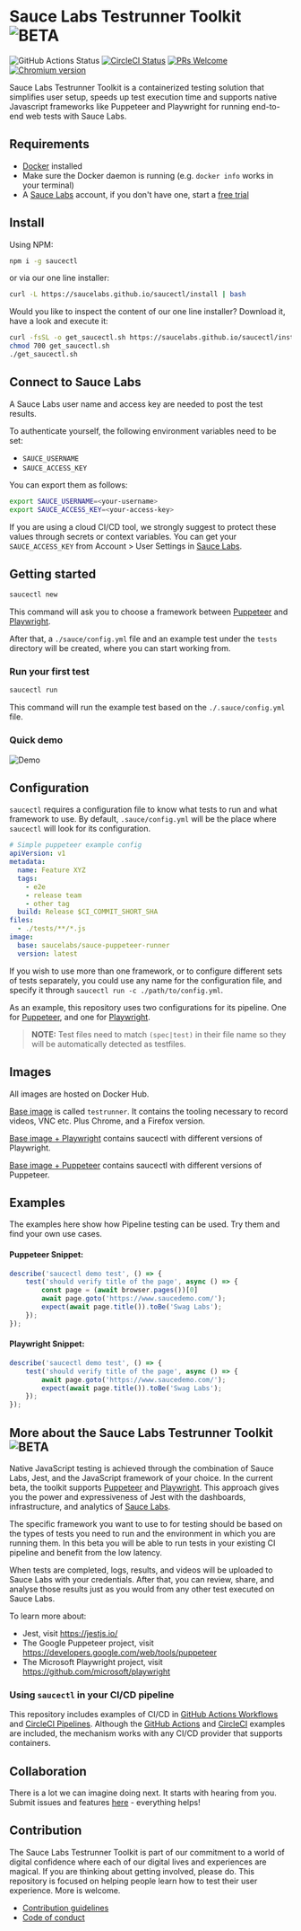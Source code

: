 # Sauce Labs Testrunner Toolkit ![BETA](https://img.shields.io/badge/beta!-blue?style=for-the-badge)

<!-- [START badges] -->
![GitHub Actions Status](https://github.com/saucelabs/saucectl/workflows/Sauce%20Pipeline%20Browser%20Tests/badge.svg)
[![CircleCI Status](https://circleci.com/gh/saucelabs/saucectl.svg?style=shield&circle-token=:circle-token)](https://circleci.com/gh/saucelabs/saucectl)
[![PRs Welcome](https://img.shields.io/badge/PRs-welcome-brightgreen.svg)](./CONTRIBUTING.md)
[![Chromium version](https://img.shields.io/badge/chromium-84.0.4131.0-blue.svg?logo=google-chrome)](https://www.chromium.org/Home)
<!-- [END badges] -->

Sauce Labs Testrunner Toolkit is a containerized testing solution that simplifies user setup, speeds up test execution time and supports native Javascript frameworks like Puppeteer and Playwright for running end-to-end web tests with Sauce Labs.

<!-- [START gettingstarted] -->

## Requirements

- [Docker](https://docs.docker.com/get-docker/) installed
- Make sure the Docker daemon is running (e.g. `docker info` works in your terminal)
- A [Sauce Labs](https://saucelabs.com/) account, if you don't have one, start a [free trial](https://saucelabs.com/sign-up)


## Install

Using NPM:

```sh
npm i -g saucectl
```

or via our one line installer:

```sh
curl -L https://saucelabs.github.io/saucectl/install | bash
```

Would you like to inspect the content of our one line installer?
Download it, have a look and execute it:

```sh
curl -fsSL -o get_saucectl.sh https://saucelabs.github.io/saucectl/install
chmod 700 get_saucectl.sh
./get_saucectl.sh
```

## Connect to Sauce Labs

A Sauce Labs user name and access key are needed to post the test results. 

To authenticate yourself, the following environment variables need to be set:

- `SAUCE_USERNAME`
- `SAUCE_ACCESS_KEY`

You can export them as follows:

```sh
export SAUCE_USERNAME=<your-username>
export SAUCE_ACCESS_KEY=<your-access-key>
```

If you are using a cloud CI/CD tool, we strongly suggest to protect these values
through secrets or context variables. You can get your `SAUCE_ACCESS_KEY` from
Account > User Settings in [Sauce Labs](https://app.saucelabs.com/).


## Getting started

```sh
saucectl new
```

This command will ask you to choose a framework between 
[Puppeteer](https://github.com/puppeteer/puppeteer) and
[Playwright](https://github.com/microsoft/playwright). 

After that, a `./sauce/config.yml` file and an example test under
the `tests` directory will be created, where you can start working from.

### Run your first test

```sh
saucectl run
```

This command will run the example test based on the `./.sauce/config.yml` file.

### Quick demo

![Demo](https://gist.githubusercontent.com/diemol/f24bb230a0e3b41a052a1d9c1ff41f9e/raw/a325b6c1da77d4d4a804842da7307b055e7b50d2/saucectl-demo.gif)

## Configuration
`saucectl` requires a configuration file to know what tests to run and what
framework to use. By default, `.sauce/config.yml` will be the place where
`saucectl` will look for its configuration.

```yaml
# Simple puppeteer example config
apiVersion: v1
metadata:
  name: Feature XYZ
  tags:
    - e2e
    - release team
    - other tag
  build: Release $CI_COMMIT_SHORT_SHA
files:
  - ./tests/**/*.js
image:
  base: saucelabs/sauce-puppeteer-runner
  version: latest
```

If you wish to use more than one framework, or to configure different sets of
tests separately, you could use any name for the configuration file, and
specify it through `saucectl run -c ./path/to/config.yml`.

As an example, this repository uses two configurations for its pipeline. One
for [Puppeteer](./.sauce/puppeteer.yml), and one for [Playwright](./.sauce/playwright.yml).

> **NOTE:** Test files need to match `(spec|test)` in their file name so they will be automatically detected as testfiles.

<!-- [END gettingstarted] -->

<!-- [START examples] -->

## Images

All images are hosted on Docker Hub. 

[Base image](https://hub.docker.com/r/saucelabs/testrunner-image/tags) is called `testrunner`. It contains the tooling necessary to record videos, VNC etc. Plus Chrome, and a Firefox version. 

[Base image + Playwright](https://hub.docker.com/r/saucelabs/sauce-playwright/tags) contains saucectl with different versions of Playwright.

[Base image + Puppeteer](https://hub.docker.com/r/saucelabs/sauce-puppeteer/tags) contains saucectl with different versions of Puppeteer.


## Examples

The examples here show how Pipeline testing can be used. Try them and find your own use cases.

#### Puppeteer Snippet:
```js
describe('saucectl demo test', () => {
	test('should verify title of the page', async () => {
		const page = (await browser.pages())[0]
		await page.goto('https://www.saucedemo.com/');
		expect(await page.title()).toBe('Swag Labs');
	});
});
```

#### Playwright Snippet:
```js
describe('saucectl demo test', () => {
	test('should verify title of the page', async () => {
		await page.goto('https://www.saucedemo.com/');
		expect(await page.title()).toBe('Swag Labs');
	});
});
```
<!-- [END examples] -->


<!-- [START about] -->
## More about the Sauce Labs Testrunner Toolkit ![BETA](https://img.shields.io/badge/beta!-blue?style=for-the-badge)

Native JavaScript testing is achieved through the combination of Sauce Labs, Jest, and the
JavaScript framework of your choice. In the current beta, the toolkit supports 
[Puppeteer](https://github.com/puppeteer/puppeteer) and 
[Playwright](https://github.com/microsoft/playwright). This approach gives you the power and expressiveness of Jest with the dashboards, infrastructure, and analytics of 
[Sauce Labs](https://saucelabs.com/). 

The specific framework you want to use to for testing should be based on the types of tests you
need to run and the environment in which you are running them. In this beta you will be able to
run tests in your existing CI pipeline and benefit from the low latency. 

When tests are completed, logs, results, and videos will be uploaded to Sauce Labs with your
credentials. After that, you can review, share, and analyse those results just as you would from any other test executed on Sauce Labs.

To learn more about:
* Jest, visit https://jestjs.io/
* The Google Puppeteer project, visit https://developers.google.com/web/tools/puppeteer
* The Microsoft Playwright project, visit https://github.com/microsoft/playwright

### Using `saucectl` in your CI/CD pipeline

This repository includes examples of CI/CD in 
[GitHub Actions Workflows](https://help.github.com/en/actions) and 
[CircleCI Pipelines](https://circleci.com/docs/2.0/configuration-reference/). Although the 
[GitHub Actions](./.github/workflows/tests.yml) and [CircleCI](./.circleci/config.yml) 
examples are included, the mechanism works with any CI/CD provider that supports containers.

<!-- [END about] -->

<!-- [START collaboration] -->
## Collaboration
There is a lot we can imagine doing next. It starts with hearing from you.
Submit issues and features [here](https://github.com/saucelabs/saucectl/issues/new/choose) - everything helps!
<!-- [END collaboration] -->

<!-- [START contribution] -->
## Contribution
The Sauce Labs Testrunner Toolkit is part of our commitment to a world of digital confidence where each of our 
digital lives and experiences are magical. If you are thinking about getting involved, please do. This
repository is focused on helping people learn how to test their user experience. More is welcome.
 * [Contribution guidelines](./CONTRIBUTING.md)
 * [Code of conduct](./CODE_OF_CONDUCT.md)
 
<!-- [END contribution] -->
